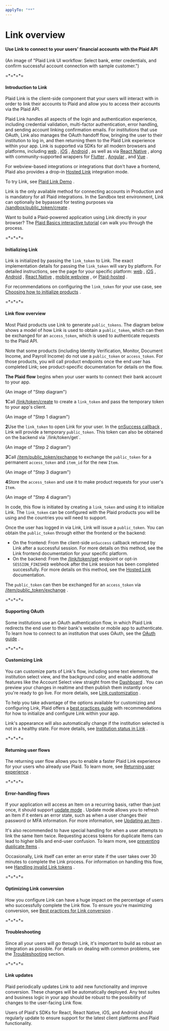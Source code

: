 ```yaml
---
applyTo: "**"
---
```


Link overview 
==============

#### Use Link to connect to your users' financial accounts with the Plaid API 

(An image of "Plaid Link UI workflow: Select bank, enter credentials, and confirm successful account connection with sample customer.")

\=\*=\*=\*=

#### Introduction to Link 

Plaid Link is the client-side component that your users will interact with in order to link their accounts to Plaid and allow you to access their accounts via the Plaid API.

Plaid Link handles all aspects of the login and authentication experience, including credential validation, multi-factor authentication, error handling, and sending account linking confirmation emails. For institutions that use OAuth, Link also manages the OAuth handoff flow, bringing the user to their institution to log in, and then returning them to the Plaid Link experience within your app. Link is supported via SDKs for all modern browsers and platforms, including [web](https://plaid.com/docs/link/web/index.html.md) , [iOS](https://plaid.com/docs/link/ios/index.html.md) , [Android](https://plaid.com/docs/link/android/index.html.md) , as well as via [React Native](https://plaid.com/docs/link/react-native/index.html.md) , along with community-supported wrappers for [Flutter](https://github.com/jorgefspereira/plaid_flutter) , [Angular](https://github.com/mike-roberts/ngx-plaid-link) , and [Vue](https://github.com/jclaessens97/vue-plaid-link/) .

For webview-based integrations or integrations that don't have a frontend, Plaid also provides a drop-in [Hosted Link](https://plaid.com/docs/link/hosted-link/index.html.md) integration mode.

To try Link, see [Plaid Link Demo](https://plaid.com/demo/) .

Link is the only available method for connecting accounts in Production and is mandatory for all Plaid integrations. In the Sandbox test environment, Link can optionally be bypassed for testing purposes via [/sandbox/public\_token/create](https://plaid.com/docs/api/sandbox/index.html.md#sandboxpublic_tokencreate) .

Want to build a Plaid-powered application using Link directly in your browser? The [Plaid Basics interactive tutorial](https://plaid.com/tutorials/basics/) can walk you through the process.

\=\*=\*=\*=

#### Initializing Link 

Link is initialized by passing the `link_token` to Link. The exact implementation details for passing the `link_token` will vary by platform. For detailed instructions, see the page for your specific platform: [web](https://plaid.com/docs/link/web/index.html.md) , [iOS](https://plaid.com/docs/link/ios/index.html.md) , [Android](https://plaid.com/docs/link/android/index.html.md) , [React Native](https://plaid.com/docs/link/react-native/index.html.md) , [mobile webview](https://plaid.com/docs/link/webview/index.html.md) , or [Plaid-hosted](https://plaid.com/docs/link/hosted-link/index.html.md) .

For recommendations on configuring the `link_token` for your use case, see [Choosing how to initialize products](https://plaid.com/docs/link/initializing-products/index.html.md) .

\=\*=\*=\*=

#### Link flow overview 

Most Plaid products use Link to generate `public_tokens`. The diagram below shows a model of how Link is used to obtain a `public_token`, which can then be exchanged for an `access_token`, which is used to authenticate requests to the Plaid API.

Note that some products (including Identity Verification, Monitor, Document Income, and Payroll Income) do not use a `public_token` or `access_token`. For those products, you will call product endpoints once the end user has completed Link; see product-specific documentation for details on the flow.

**The Plaid flow** begins when your user wants to connect their bank account to your app.

(An image of "Step diagram")

**1**Call [/link/token/create](https://plaid.com/docs/api/link/index.html.md#linktokencreate) to create a `link_token` and pass the temporary token to your app's client.

(An image of "Step 1 diagram")

**2**Use the `link_token` to open Link for your user. In the [onSuccess callback](https://plaid.com/docs/link/web/index.html.md#onsuccess) , Link will provide a temporary `public_token`. This token can also be obtained on the backend via \`/link/token/get\`.

(An image of "Step 2 diagram")

**3**Call [/item/public\_token/exchange](https://plaid.com/docs/api/items/index.html.md#itempublic_tokenexchange) to exchange the `public_token` for a permanent `access_token` and `item_id` for the new `Item`.

(An image of "Step 3 diagram")

**4**Store the `access_token` and use it to make product requests for your user's `Item`.

(An image of "Step 4 diagram")

In code, this flow is initiated by creating a `link_token` and using it to initialize Link. The `link_token` can be configured with the Plaid products you will be using and the countries you will need to support.

Once the user has logged in via Link, Link will issue a `public_token`. You can obtain the `public_token` through either the frontend or the backend:

*   On the frontend: From the client-side `onSuccess` callback returned by Link after a successful session. For more details on this method, see the Link frontend documentation for your specific platform.
*   On the backend: From the [/link/token/get](https://plaid.com/docs/api/link/index.html.md#linktokenget) endpoint or opt-in `SESSION_FINISHED` webhook after the Link session has been completed successfully. For more details on this method, see the [Hosted Link](https://plaid.com/docs/link/hosted-link/index.html.md) documentation.

The `public_token` can then be exchanged for an `access_token` via [/item/public\_token/exchange](https://plaid.com/docs/api/items/index.html.md#itempublic_tokenexchange) .

\=\*=\*=\*=

#### Supporting OAuth 

Some institutions use an OAuth authentication flow, in which Plaid Link redirects the end user to their bank's website or mobile app to authenticate. To learn how to connect to an institution that uses OAuth, see the [OAuth guide](https://plaid.com/docs/link/oauth/index.html.md) .

\=\*=\*=\*=

#### Customizing Link 

You can customize parts of Link's flow, including some text elements, the institution select view, and the background color, and enable additional features like the Account Select view straight from the [Dashboard](https://dashboard.plaid.com/link) . You can preview your changes in realtime and then publish them instantly once you're ready to go live. For more details, see [Link customization](https://plaid.com/docs/link/customization/index.html.md) .

To help you take advantage of the options available for customizing and configuring Link, Plaid offers a [best practices guide](https://plaid.com/docs/link/best-practices/index.html.md) with recommendations for how to initialize and configure Link within your app.

Link's appearance will also automatically change if the institution selected is not in a healthy state. For more details, see [Institution status in Link](https://plaid.com/docs/link/institution-status/index.html.md) .

\=\*=\*=\*=

#### Returning user flows 

The returning user flow allows you to enable a faster Plaid Link experience for your users who already use Plaid. To learn more, see [Returning user experience](https://plaid.com/docs/link/returning-user/index.html.md) .

\=\*=\*=\*=

#### Error-handling flows 

If your application will access an Item on a recurring basis, rather than just once, it should support [update mode](https://plaid.com/docs/link/update-mode/index.html.md) . Update mode allows you to refresh an Item if it enters an error state, such as when a user changes their password or MFA information. For more information, see [Updating an Item](https://plaid.com/docs/link/update-mode/index.html.md) .

It's also recommended to have special handling for when a user attempts to link the same Item twice. Requesting access tokens for duplicate Items can lead to higher bills and end-user confusion. To learn more, see [preventing duplicate Items](https://plaid.com/docs/link/duplicate-items/index.html.md) .

Occasionally, Link itself can enter an error state if the user takes over 30 minutes to complete the Link process. For information on handling this flow, see [Handling invalid Link tokens](https://plaid.com/docs/link/handle-invalid-link-token/index.html.md) .

\=\*=\*=\*=

#### Optimizing Link conversion 

How you configure Link can have a huge impact on the percentage of users who successfully complete the Link flow. To ensure you're maximizing conversion, see [Best practices for Link conversion](https://plaid.com/docs/link/best-practices/index.html.md) .

\=\*=\*=\*=

#### Troubleshooting 

Since all your users will go through Link, it's important to build as robust an integration as possible. For details on dealing with common problems, see the [Troubleshooting](https://plaid.com/docs/link/troubleshooting/index.html.md) section.

\=\*=\*=\*=

#### Link updates 

Plaid periodically updates Link to add new functionality and improve conversion. These changes will be automatically deployed. Any test suites and business logic in your app should be robust to the possibility of changes to the user-facing Link flow.

Users of Plaid's SDKs for React, React Native, iOS, and Android should regularly update to ensure support for the latest client platforms and Plaid functionality.